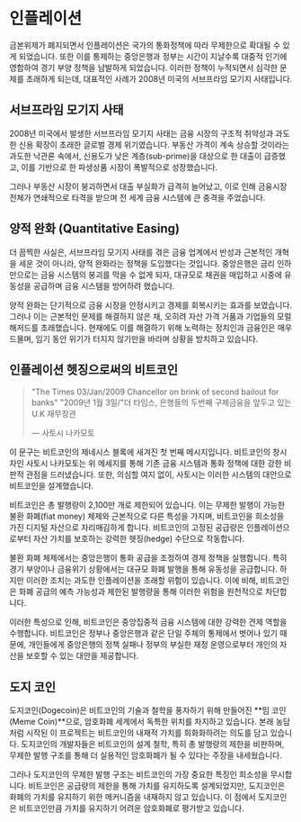 # 인플레이션
금본위제가 폐지되면서 인플레이션은 국가의 통화정책에 따라 무제한으로 확대될 수 있게 되었습니다. 또한 이를 통제하는 중앙은행과 정부는 시간이 지날수록 대중적 인기에 영합하여 경기 부양 정책을 남발하게 되었습니다. 이러한 정책이 누적되면서 심각한 문제를 초래하게 되는데, 대표적인 사례가 2008년 미국의 서브프라임 모기지 사태입니다.

## 서브프라임 모기지 사태
2008년 미국에서 발생한 서브프라임 모기지 사태는 금융 시장의 구조적 취약성과 과도한 신용 확장이 초래한 글로벌 경제 위기였습니다. 부동산 가격이 계속 상승할 것이라는 과도한 낙관론 속에서, 신용도가 낮은 계층(sub-prime)을 대상으로 한 대출이 급증했고, 이를 기반으로 한 파생상품 시장이 폭발적으로 성장했습니다.

그러나 부동산 시장이 붕괴하면서 대출 부실화가 급격히 늘어났고, 이로 인해 금융시장 전체가 연쇄적으로 타격을 받으며 전 세계 금융 시스템에 큰 충격을 주었습니다.

## 양적 완화 (Quantitative Easing)
더 끔찍한 사실은, 서브프라임 모기지 사태를 겪은 금융 업계에서 반성과 근본적인 개혁을 세운 것이 아니라, 양적 완화라는 정책을 도입했다는 것입니다. 중앙은행은 금리 인하만으로는 금융 시스템의 붕괴를 막을 수 없게 되자, 대규모로 채권을 매입하고 시중에 유동성을 공급하며 금융 시스템을 방어하려 했습니다.

양적 완화는 단기적으로 금융 시장을 안정시키고 경제를 회복시키는 효과를 보였습니다. 그러나 이는 근본적인 문제를 해결하지 않은 채, 오히려 자산 가격 거품과 기업들의 모럴 해저드를 초래했습니다. 현재에도 이를 해결하기 위해 노력하는 정치인과 금융인은 매우 드물며, 임기 동안 위기가 터지지 않기만을 바라며 상황을 방치하고 있습니다.

## 인플레이션 헷징으로써의 비트코인
> "The Times 03/Jan/2009 Chancellor on brink of second bailout for banks"
> "2009년 1월 3일/"더 타임스, 은행들의 두번째 구제금융을 앞두고 있는 U.K 재무장관
>
> — 사토시 나카모토

이 문구는 비트코인의 제네시스 블록에 새겨진 첫 번째 메시지입니다. 비트코인의 창시자인 사토시 나카모토는 위 메세지를 통해 기존 금융 시스템과 통화 정책에 대한 강한 비판적 관점을 드러냈습니다. 또한, 의심할 여지 없이, 사토시는 이러한 시스템의 대안으로 비트코인을 설계했습니다.

비트코인은 총 발행량이 2,100만 개로 제한되어 있습니다. 이는 무제한 발행이 가능한 불환 화폐(fiat money) 체제와 근본적으로 다른 특성을 가지며, 비트코인을 희소성을 가진 디지털 자산으로 자리매김하게 합니다. 비트코인의 고정된 공급량은 인플레이션으로부터 자산 가치를 보호하는 강력한 헷징(hedge) 수단으로 작동합니다.

불환 화폐 체제에서는 중앙은행이 통화 공급을 조정하여 경제 정책을 실행합니다. 특히 경기 부양이나 금융위기 상황에서는 대규모 화폐 발행을 통해 유동성을 공급합니다. 하지만 이러한 조치는 과도한 인플레이션을 초래할 위험이 있습니다. 이에 비해, 비트코인은 화폐 공급의 예측 가능성과 제한된 발행량을 통해 이러한 위험을 원천적으로 차단합니다.

이러한 특성으로 인해, 비트코인은 중앙집중적 금융 시스템에 대한 강력한 견제 역할을 수행합니다. 비트코인은 정부나 중앙은행과 같은 단일 주체의 통제에서 벗어나 있기 때문에, 개인들에게 중앙은행의 정책 실패나 정부의 부실한 재정 운영으로부터 개인의 자산을 보호할 수 있는 대안을 제공합니다.

## 도지 코인
도지코인(Dogecoin)은 비트코인의 기술과 철학을 풍자하기 위해 만들어진 **밈 코인(Meme Coin)**으로, 암호화폐 세계에서 독특한 위치를 차지하고 있습니다. 본래 농담처럼 시작된 이 프로젝트는 비트코인의 내재적 가치를 희화화하려는 의도를 담고 있습니다. 도지코인의 개발자들은 비트코인의 설계 철학, 특히 총 발행량의 제한을 비판하며, 무제한 발행 구조를 통해 더 실용적인 암호화폐가 될 수 있다는 주장을 내세웠습니다.

그러나 도지코인의 무제한 발행 구조는 비트코인의 가장 중요한 특징인 희소성을 무시합니다. 비트코인은 공급량의 제한을 통해 가치를 유지하도록 설계되었지만, 도지코인은 화폐의 가치를 유지하기 위한 메커니즘을 내재하지 않고 있습니다. 이 점에서 도지코인은 비트코인만큼 가치를 유지하기 어려운 암호화폐로 평가받고 있습니다.